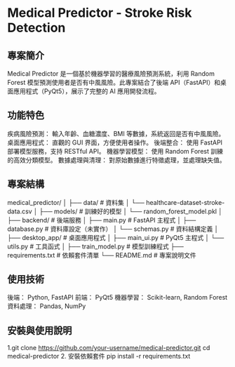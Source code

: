 # Medical Predictor - Stroke Risk Detection

## 專案簡介
Medical Predictor 是一個基於機器學習的醫療風險預測系統，利用 Random Forest 模型預測使用者是否有中風風險。此專案結合了後端 API（FastAPI）和桌面應用程式（PyQt5），展示了完整的 AI 應用開發流程。

## 功能特色
疾病風險預測：
輸入年齡、血糖濃度、BMI 等數據，系統返回是否有中風風險。
桌面應用程式：
直觀的 GUI 界面，方便使用者操作。
後端整合：
使用 FastAPI 部署模型服務，支持 RESTful API。
機器學習模型：
使用 Random Forest 訓練的高效分類模型。
數據處理與清理：
對原始數據進行特徵處理，並處理缺失值。


## 專案結構
medical_predictor/
│
├── data/                     # 資料集
│   └── healthcare-dataset-stroke-data.csv
│
├── models/                   # 訓練好的模型
│   └── random_forest_model.pkl
│
├── backend/                  # 後端服務
│   ├── main.py               # FastAPI 主程式
│   ├── database.py           # 資料庫設定（未實作）
│   └── schemas.py            # 資料結構定義
│
├── desktop_app/              # 桌面應用程式
│   ├── main_ui.py            # PyQt5 主程式
│   └── utils.py              # 工具函式
│
├── train_model.py            # 模型訓練程式
├── requirements.txt          # 依賴套件清單
└── README.md                 # 專案說明文件


## 使用技術
後端：
Python, FastAPI
前端：
PyQt5
機器學習：
Scikit-learn, Random Forest
資料處理：
Pandas, NumPy

## 安裝與使用說明
1.git clone https://github.com/your-username/medical-predictor.git
cd medical-predictor
2. 安裝依賴套件
pip install -r requirements.txt
